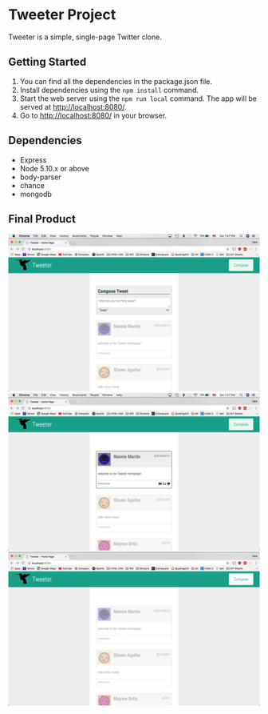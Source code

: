 # Tweeter Project

Tweeter is a simple, single-page Twitter clone.


## Getting Started

1. You can find all the dependencies in the package.json file.
2. Install dependencies using the `npm install` command.
3. Start the web server using the `npm run local` command. The app will be served at <http://localhost:8080/>.
4. Go to <http://localhost:8080/> in your browser.

## Dependencies

- Express
- Node 5.10.x or above
- body-parser
- chance
- mongodb

## Final Product

!["Screenshot of the Tweeter homepage "](https://github.com/cemhekimoglu/tweeter/blob/master/docs/tweeter-homepage.png)
!["When a tweet is being highlighted "](https://github.com/cemhekimoglu/tweeter/blob/master/docs/tweeter-highlighted.png)
!["Toggled compose button  "](https://github.com/cemhekimoglu/tweeter/blob/master/docs/tweeter-compose-toggled.png)
